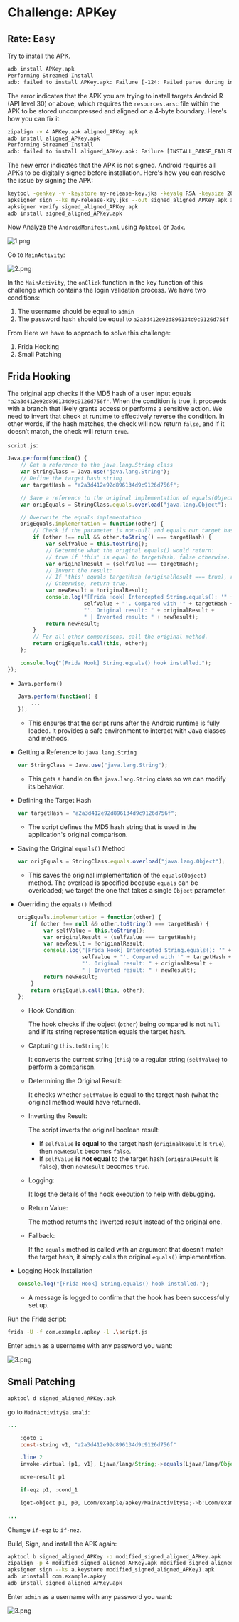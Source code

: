 # Challenge: APKey
## Rate: Easy

Try to install the APK.

```bash
adb install APKey.apk
Performing Streamed Install
adb: failed to install APKey.apk: Failure [-124: Failed parse during installPackageLI: Targeting R+ (version 30 and above) requires the resources.arsc of installed APKs to be stored uncompressed and aligned on a 4-byte boundary]
```

The error indicates that the APK you are trying to install targets Android R (API level 30) or above, which requires the `resources.arsc` file within the APK to be stored uncompressed and aligned on a 4-byte boundary. Here's how you can fix it:

```bash
zipalign -v 4 APKey.apk aligned_APKey.apk
adb install aligned_APKey.apk
Performing Streamed Install
adb: failed to install aligned_APKey.apk: Failure [INSTALL_PARSE_FAILED_NO_CERTIFICATES: Scanning Failed.: No signature found in package of version 2 or newer for package com.example.apkey]
```

The new error indicates that the APK is not signed. Android requires all APKs to be digitally signed before installation. Here's how you can resolve the issue by signing the APK:

```bash
keytool -genkey -v -keystore my-release-key.jks -keyalg RSA -keysize 2048 -validity 10000 -alias my-key-alias
apksigner sign --ks my-release-key.jks --out signed_aligned_APKey.apk aligned_APKey.apk
apksigner verify signed_aligned_APKey.apk
adb install signed_aligned_APKey.apk
```

Now Analyze the `AndroidManifest.xml` using `Apktool` or `Jadx`.

![1.png](1.png)

Go to `MainActivity`:

![2.png](2.png)

In the `MainActivity`, the `onClick` function in the key function of this challenge which contains the login validation process. We have two conditions:

1. The username should be equal to `admin`
2. The password hash should be equal to `a2a3d412e92d896134d9c9126d756f`

From Here we have to approach to solve this challenge:

1. Frida Hooking
2. Smali Patching

## Frida Hooking

The original app checks if the MD5 hash of a user input equals `"a2a3d412e92d896134d9c9126d756f"`. When the condition is true, it proceeds with a branch that likely grants access or performs a sensitive action. We need to invert that check at runtime to effectively reverse the condition. In other words, if the hash matches, the check will now return `false`, and if it doesn’t match, the check will return `true`.

`script.js`:

```jsx
Java.perform(function() {
    // Get a reference to the java.lang.String class
    var StringClass = Java.use("java.lang.String");
    // Define the target hash string
    var targetHash = "a2a3d412e92d896134d9c9126d756f";

    // Save a reference to the original implementation of equals(Object)
    var origEquals = StringClass.equals.overload("java.lang.Object");

    // Overwrite the equals implementation
    origEquals.implementation = function(other) {
        // Check if the parameter is non-null and equals our target hash string
        if (other !== null && other.toString() === targetHash) {
            var selfValue = this.toString();
            // Determine what the original equals() would return:
            // true if 'this' is equal to targetHash, false otherwise.
            var originalResult = (selfValue === targetHash);
            // Invert the result:
            // If 'this' equals targetHash (originalResult === true), return false.
            // Otherwise, return true.
            var newResult = !originalResult;
            console.log("[Frida Hook] Intercepted String.equals(): '" +
                        selfValue + "'. Compared with '" + targetHash +
                        "'. Original result: " + originalResult +
                        " | Inverted result: " + newResult);
            return newResult;
        }
        // For all other comparisons, call the original method.
        return origEquals.call(this, other);
    };

    console.log("[Frida Hook] String.equals() hook installed.");
});
```

- `Java.perform()`
    
    ```jsx
    Java.perform(function() {
        ...
    });
    ```
    
    - This ensures that the script runs after the Android runtime is fully loaded. It provides a safe environment to interact with Java classes and methods.
- Getting a Reference to `java.lang.String`
    
    ```jsx
    var StringClass = Java.use("java.lang.String");
    ```
    
    - This gets a handle on the `java.lang.String` class so we can modify its behavior.
- Defining the Target Hash
    
    ```jsx
    var targetHash = "a2a3d412e92d896134d9c9126d756f";
    ```
    
    - The script defines the MD5 hash string that is used in the application's original comparison.
- Saving the Original `equals()` Method
    
    ```jsx
    var origEquals = StringClass.equals.overload("java.lang.Object");
    ```
    
    - This saves the original implementation of the `equals(Object)` method. The overload is specified because `equals` can be overloaded; we target the one that takes a single `Object` parameter.
- Overriding the `equals()` Method
    
    ```jsx
    origEquals.implementation = function(other) {
        if (other !== null && other.toString() === targetHash) {
            var selfValue = this.toString();
            var originalResult = (selfValue === targetHash);
            var newResult = !originalResult;
            console.log("[Frida Hook] Intercepted String.equals(): '" +
                        selfValue + "'. Compared with '" + targetHash +
                        "'. Original result: " + originalResult +
                        " | Inverted result: " + newResult);
            return newResult;
        }
        return origEquals.call(this, other);
    };
    ```
    
    - Hook Condition:
        
        The hook checks if the object (`other`) being compared is not `null` and if its string representation equals the target hash.
        
    - Capturing `this.toString()`:
        
        It converts the current string (`this`) to a regular string (`selfValue`) to perform a comparison.
        
    - Determining the Original Result:
        
        It checks whether `selfValue` is equal to the target hash (what the original method would have returned).
        
    - Inverting the Result:
        
        The script inverts the original boolean result:
        
        - If `selfValue` **is equal** to the target hash (`originalResult` is `true`), then `newResult` becomes `false`.
        - If `selfValue` **is not equal** to the target hash (`originalResult` is `false`), then `newResult` becomes `true`.
    - Logging:
        
        It logs the details of the hook execution to help with debugging.
        
    - Return Value:
        
        The method returns the inverted result instead of the original one.
        
    - Fallback:
        
        If the `equals` method is called with an argument that doesn’t match the target hash, it simply calls the original `equals()` implementation.
        
- Logging Hook Installation
    
    ```jsx
    console.log("[Frida Hook] String.equals() hook installed.");
    ```
    
    - A message is logged to confirm that the hook has been successfully set up.

Run the Frida script:

```bash
frida -U -f com.example.apkey -l .\script.js
```

Enter `admin` as a username with any password you want:

![3.png](3.png)

## Smali Patching

```bash
apktool d signed_aligned_APKey.apk
```

go to `MainActivity$a.smali`:

```java
...

    :goto_1
    const-string v1, "a2a3d412e92d896134d9c9126d756f"

    .line 2
    invoke-virtual {p1, v1}, Ljava/lang/String;->equals(Ljava/lang/Object;)Z

    move-result p1

    if-eqz p1, :cond_1

    iget-object p1, p0, Lcom/example/apkey/MainActivity$a;->b:Lcom/example/apkey/MainActivity;
    
...
```

Change `if-eqz` to `if-nez`.

Build, Sign, and install the APK again:

```bash
apktool b signed_aligned_APKey -o modified_signed_aligned_APKey.apk
zipalign -p 4 modified_signed_aligned_APKey.apk modified_signed_aligned_APKey1.apk
apksigner sign --ks a.keystore modified_signed_aligned_APKey1.apk
adb uninstall com.example.apkey
adb install signed_aligned_APKey.apk
```

Enter `admin` as a username with any password you want:

![3.png](3.png)
